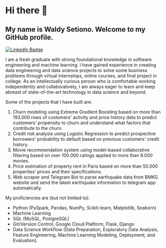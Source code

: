 # Hi there 👋
## My name is Waldy Setiono. Welcome to my GitHub profile.<br/>
[![LinkedIn Badge](https://img.shields.io/badge/LinkedIn-Profile-informational?style=flat&logo=linkedin&logoColor=white&color=0D76A8)](https://www.linkedin.com/in/waldysetiono/)

I am a fresh graduate with strong foundational knowledge in software engineering and machine learning. I have gained experience in creating data engineering and data science projects to solve some business problems through virtual internships, online courses, and final project in college. As an intellectually curious person who is comfortable working independently and collaboratively, I am always eager to learn and keep abreast of state-of-the-art technology in data science and beyond.

Some of the projects that I have built are:
1. Churn modeling using Extreme Gradient Boosting based on more than 193.000 rows of customers' activity and price history data to predict customers' propensity to churn and understand what factors that contribute to the churn. 
2. Credit risk analysis using Logistic Regression to predict prospective borrowers' probability to default based on previous customers' credit history. 
3. Movie recommendation system using model-based collaborative filtering based on over 100.000 ratings applied to more than 9.000 movies. 
4. Price estimation of property rent in Paris based on more than 50.000 properties' prices and their specifications. 
5. Web scraper and Telegram Bot to parse earthquake data from BMKG website and send the latest earthquake information to telegram app automatically. 

My proficiencies are (but not limited to):
- Python (PySpark, Pandas, NumPy, Scikit-learn, Matplotlib, Seaborn)
- Machine Learning
- SQL (MySQL, PostgreSQL)
- Git/Version Control, Google Cloud Platform, Flask, Django
- Data Science Workflow (Data Preparation, Exploratory Data Analysis, Feature Engineering, Machine Learning Modeling, Deployment, and Evaluation).

<!--
**waldysetio/waldysetio** is a ✨ _special_ ✨ repository because its `README.md` (this file) appears on your GitHub profile.
[![Python Badge](https://img.shields.io/badge/python-v3.7-blue)](https://www.python.org/)
Here are some ideas to get you started:

- 🔭 I’m currently working on ...
- 🌱 I’m currently learning ...
- 👯 I’m looking to collaborate on ...
- 🤔 I’m looking for help with ...
- 💬 Ask me about ...
- 📫 How to reach me: ...
- 😄 Pronouns: ...
- ⚡ Fun fact: ...
-->
